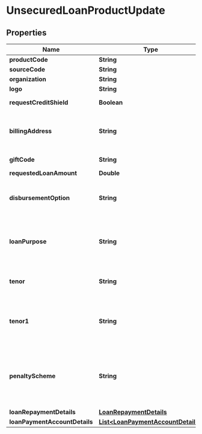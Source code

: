 # UnsecuredLoanProductUpdate

## Properties
Name | Type | Description | Notes
------------ | ------------- | ------------- | -------------
**productCode** | **String** | A unique code that identifies the product |  [optional]
**sourceCode** | **String** | A source code to identify the product |  [optional]
**organization** | **String** | Card issuing Organisation code |  [optional]
**logo** | **String** | Product logo to identify the product |  [optional]
**requestCreditShield** | **Boolean** | Insurance enrolment for outstanding balance on the card. Valid values: true and false |  [optional]
**billingAddress** | **String** | Billing address of applicant. This is a reference data field. Please use /v1/utilities/referenceData/{addressType} resource to get valid value of this field with description. |  [optional]
**giftCode** | **String** | A  unique code that identifies the gift offered along with the product |  [optional]
**requestedLoanAmount** | **Double** | Requested loan amount |  [optional]
**disbursementOption** | **String** | Provide the list of the options available to receive the disbursement of loan amount. Please use /v1/utilities/referenceData/{disbursementOption} resource to get valid value of this field with description. |  [optional]
**loanPurpose** | **String** | This field is to indicate the purpose of loan. This is a reference data field.This is a reference data field. Please use /v1/utilities/referenceData/{loanPurpose} resource to get valid value of this field with description. |  [optional]
**tenor** | **String** | Tenure of loan. This is a reference data field. Please use /v1/utilities/referenceData/{tenor} resource to get valid value of this field with description. |  [optional]
**tenor1** | **String** | This refers to the number of months of the 1st tenor. For Tiered-rate UPL , customer enjoys/ endure lower/ higher rate in the first few months.This is a reference data field. Please use /v1/utilities/referenceData/{tenor} resource to get valid value of this field with description.  |  [optional]
**penaltyScheme** | **String** | This field is used to determine the penalty that will be applied to customer who do early principal repayment/loan closure.It is to be selected by the customer. This is a reference data field. Please use /v1/utilities/referenceData/{penaltyScheme} resource to get valid value of this field with description. |  [optional]
**loanRepaymentDetails** | [**LoanRepaymentDetails**](LoanRepaymentDetails.md) |  |  [optional]
**loanPaymentAccountDetails** | [**List&lt;LoanPaymentAccountDetails&gt;**](LoanPaymentAccountDetails.md) |  |  [optional]
